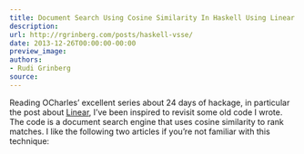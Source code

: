 ```yaml
---
title: Document Search Using Cosine Similarity In Haskell Using Linear
description:
url: http://rgrinberg.com/posts/haskell-vsse/
date: 2013-12-26T00:00:00-00:00
preview_image:
authors:
- Rudi Grinberg
source:
---
```


<p>Reading OCharles&rsquo; excellent series about 24 days of hackage, in
particular the post about
<a href="http://ocharles.org.uk/blog/posts/2013-12-02-24-days-of-hackage-linear.html" class="reference external">Linear</a>,
I&rsquo;ve been inspired to revisit some old code I wrote. The code is a
document search engine that uses cosine similarity to rank matches. I
like the following two articles if you&rsquo;re not familiar with this
technique:</p>


